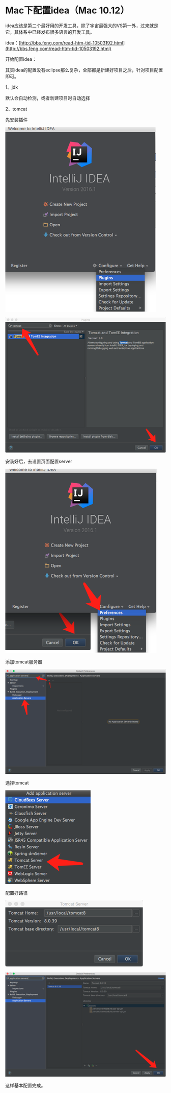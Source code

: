 # Mac下配置idea（Mac 10.12）

idea应该是第二个最好用的开发工具，除了宇宙最强大的VS第一外，过来就是它，其体系中已经发布很多语言的开发工具。

idea：[http://bbs.feng.com/read-htm-tid-10503192.html](http://bbs.feng.com/read-htm-tid-10503192.html)

开始配置idea：

其实idea的配置没有eclipse那么复杂，全部都是新建好项目之后，针对项目配置即可。

1、jdk

默认会自动检测，或者新建项目时自动选择

2、tomcat

先安装插件

[![](/assets/201.png)](https://images2015.cnblogs.com/blog/417876/201701/417876-20170113022142494-1239315841.png)

[![](/assets/202.png)](https://images2015.cnblogs.com/blog/417876/201701/417876-20170113022256306-357062549.png)

安装好后，去设置页面配置server

[![](/assets/203.png)](https://images2015.cnblogs.com/blog/417876/201701/417876-20170113022411119-680748597.png)

添加tomcat服务器

[![](/assets/204.png)](https://images2015.cnblogs.com/blog/417876/201701/417876-20170113022451916-1888880725.png)



选择tomcat

[![](/assets/205.png)](https://images2015.cnblogs.com/blog/417876/201701/417876-20170113022525181-373933951.png)

配置好路径

[![](/assets/206.png)](https://images2015.cnblogs.com/blog/417876/201701/417876-20170113022609510-2012586707.png)

[![](/assets/207.png)](https://images2015.cnblogs.com/blog/417876/201701/417876-20170113022632056-1106784452.png)

这样基本配置完成。

